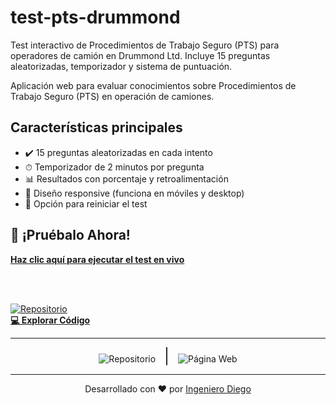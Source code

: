 # test-pts-drummond
Test interactivo de Procedimientos de Trabajo Seguro (PTS) para operadores de camión en Drummond Ltd. Incluye 15 preguntas aleatorizadas, temporizador y sistema de puntuación.

Aplicación web para evaluar conocimientos sobre Procedimientos de Trabajo Seguro (PTS) en operación de camiones.

## Características principales
- ✔️ 15 preguntas aleatorizadas en cada intento
- ⏱ Temporizador de 2 minutos por pregunta
- 📊 Resultados con porcentaje y retroalimentación
- 🎨 Diseño responsive (funciona en móviles y desktop)
- 🔄 Opción para reiniciar el test

## 📌 ¡Pruébalo Ahora!
**[Haz clic aquí para ejecutar el test en vivo](https://ingenierodiego.github.io/test-pts-drummond/)**

<br><br>
  
  <a href="https://github.com/IngenieroDiego/test-pts-drummond">
    <img src="https://img.icons8.com/fluency/48/000000/github.png" alt="Repositorio"/>
    <br>
    <strong>💻 Explorar Código</strong>
  </a>
</div>

---

<div align="center">
  <img src="https://img.icons8.com/color/96/000000/code-fork.png" alt="Repositorio" style="vertical-align: middle"/> 
  <span style="font-size: 24px; margin: 0 10px;">|</span>
  <img src="https://img.icons8.com/color/96/000000/globe.png" alt="Página Web" style="vertical-align: middle"/>
</div>

---

<div align="center">
  <p>Desarrollado con ❤️ por <a href="https://github.com/IngenieroDiego">Ingeniero Diego</a></p>
